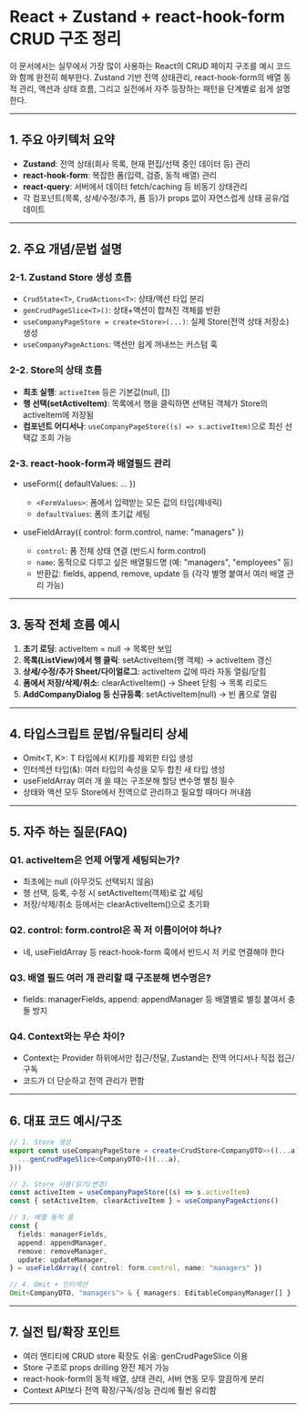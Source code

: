 # React + Zustand + react-hook-form CRUD 구조 정리



이 문서에서는 실무에서 가장 많이 사용하는 React의 CRUD 페이지 구조를 예시 코드와 함께 완전히 해부한다. Zustand 기반 전역 상태관리, react-hook-form의 배열 동적 관리, 액션과 상태 흐름, 그리고 실전에서 자주 등장하는 패턴을 단계별로 쉽게 설명한다.

---

## 1. 주요 아키텍처 요약

* **Zustand**: 전역 상태(회사 목록, 현재 편집/선택 중인 데이터 등) 관리
* **react-hook-form**: 복잡한 폼(입력, 검증, 동적 배열) 관리
* **react-query**: 서버에서 데이터 fetch/caching 등 비동기 상태관리
* 각 컴포넌트(목록, 상세/수정/추가, 폼 등)가 props 없이 자연스럽게 상태 공유/업데이트

---

## 2. 주요 개념/문법 설명

### 2-1. Zustand Store 생성 흐름

* `CrudState<T>`, `CrudActions<T>`: 상태/액션 타입 분리
* `genCrudPageSlice<T>()`: 상태+액션이 합쳐진 객체를 반환
* `useCompanyPageStore = create<Store>(...)`: 실제 Store(전역 상태 저장소) 생성
* `useCompanyPageActions`: 액션만 쉽게 꺼내쓰는 커스텀 훅

### 2-2. Store의 상태 흐름

* **최초 실행**: `activeItem` 등은 기본값(null, \[])
* **행 선택(setActiveItem)**: 목록에서 행을 클릭하면 선택된 객체가 Store의 activeItem에 저장됨
* **컴포넌트 어디서나**: `useCompanyPageStore((s) => s.activeItem)`으로 최신 선택값 조회 가능

### 2-3. react-hook-form과 배열필드 관리

* useForm<FormValues>({ defaultValues: ... })

  * `<FormValues>`: 폼에서 입력받는 모든 값의 타입(제네릭)
  * `defaultValues`: 폼의 초기값 세팅
* useFieldArray({ control: form.control, name: "managers" })

  * `control`: 폼 전체 상태 연결 (반드시 form.control)
  * `name`: 동적으로 다루고 싶은 배열필드명 (예: "managers", "employees" 등)
  * 반환값: fields, append, remove, update 등 (각각 별명 붙여서 여러 배열 관리 가능)

---

## 3. 동작 전체 흐름 예시

1. **초기 로딩**: activeItem = null → 목록만 보임
2. **목록(ListView)에서 행 클릭**: setActiveItem(행 객체) → activeItem 갱신
3. **상세/수정/추가 Sheet/다이얼로그**: activeItem 값에 따라 자동 열림/닫힘
4. **폼에서 저장/삭제/취소**: clearActiveItem() → Sheet 닫힘 → 목록 리로드
5. **AddCompanyDialog 등 신규등록**: setActiveItem(null) → 빈 폼으로 열림

---

## 4. 타입스크립트 문법/유틸리티 상세

* Omit\<T, K>: T 타입에서 K(키)를 제외한 타입 생성
* 인터섹션 타입(&): 여러 타입의 속성을 모두 합친 새 타입 생성
* useFieldArray 여러 개 쓸 때는 구조분해 할당 변수명 별칭 필수
* 상태와 액션 모두 Store에서 전역으로 관리하고 필요할 때마다 꺼내씀

---

## 5. 자주 하는 질문(FAQ)

### Q1. activeItem은 언제 어떻게 세팅되는가?

* 최초에는 null (아무것도 선택되지 않음)
* 행 선택, 등록, 수정 시 setActiveItem(객체)로 값 세팅
* 저장/삭제/취소 등에서는 clearActiveItem()으로 초기화

### Q2. control: form.control은 꼭 저 이름이어야 하나?

* 네, useFieldArray 등 react-hook-form 훅에서 반드시 저 키로 연결해야 한다

### Q3. 배열 필드 여러 개 관리할 때 구조분해 변수명은?

* fields: managerFields, append: appendManager 등 배열별로 별칭 붙여서 충돌 방지

### Q4. Context와는 무슨 차이?

* Context는 Provider 하위에서만 접근/전달, Zustand는 전역 어디서나 직접 접근/구독
* 코드가 더 단순하고 전역 관리가 편함

---

## 6. 대표 코드 예시/구조

```ts
// 1. Store 생성
export const useCompanyPageStore = create<CrudStore<CompanyDTO>>((...a) => ({
  ...genCrudPageSlice<CompanyDTO>()(...a),
}))

// 2. Store 사용(읽기/변경)
const activeItem = useCompanyPageStore((s) => s.activeItem)
const { setActiveItem, clearActiveItem } = useCompanyPageActions()

// 3. 배열 동적 폼
const {
  fields: managerFields,
  append: appendManager,
  remove: removeManager,
  update: updateManager,
} = useFieldArray({ control: form.control, name: "managers" })

// 4. Omit + 인터섹션
Omit<CompanyDTO, "managers"> & { managers: EditableCompanyManager[] }
```

---

## 7. 실전 팁/확장 포인트

* 여러 엔티티에 CRUD store 확장도 쉬움: genCrudPageSlice<T> 이용
* Store 구조로 props drilling 완전 제거 가능
* react-hook-form의 동적 배열, 상태 관리, 서버 연동 모두 깔끔하게 분리
* Context API보다 전역 확장/구독/성능 관리에 훨씬 유리함

---
